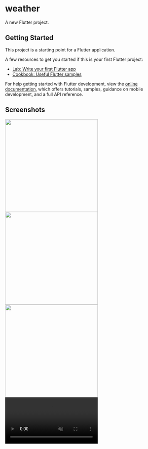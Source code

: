 # weather

A new Flutter project.

## Getting Started

This project is a starting point for a Flutter application.

A few resources to get you started if this is your first Flutter project:

- [Lab: Write your first Flutter app](https://docs.flutter.dev/get-started/codelab)
- [Cookbook: Useful Flutter samples](https://docs.flutter.dev/cookbook)








For help getting started with Flutter development, view the
[online documentation](https://docs.flutter.dev/), which offers tutorials,
samples, guidance on mobile development, and a full API reference.

## Screenshots

<img src="https://github.com/user-attachments/assets/1f816ce7-2559-4f75-b898-7cdbf0bee5a5" width="300"> 
<img src="https://github.com/user-attachments/assets/173206a5-e359-4ec1-8787-f5e323dad73d" width="300"> 
<img src="https://github.com/user-attachments/assets/95c0cb85-f963-4f0a-8337-3d30da42a8f4" width="300">
<video src="https://github.com/user-attachments/assets/96a95e21-3001-4c6b-9c17-e318bbcd2436" width="300" autoplay loop muted></video>

